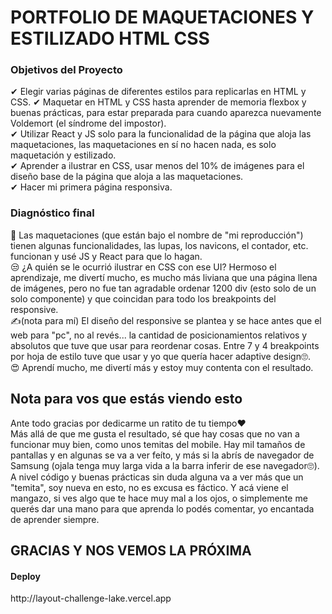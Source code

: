 <h1>PORTFOLIO DE MAQUETACIONES Y ESTILIZADO HTML CSS</h1>

<h3>Objetivos del Proyecto</h3>
✔ Elegir varias páginas de diferentes estilos para replicarlas en HTML y CSS.
✔ Maquetar en HTML y CSS hasta aprender de memoria flexbox y buenas prácticas, para estar preparada para cuando aparezca nuevamente Voldemort (el síndrome del impostor). </br>
✔ Utilizar React y JS solo para la funcionalidad de la página que aloja las maquetaciones, las maquetaciones en sí no hacen nada, es solo maquetación y estilizado. </br>
✔ Aprender a ilustrar en CSS, usar menos del 10% de imágenes para el diseño base de la página que aloja a las maquetaciones.</br>
✔ Hacer mi primera página responsiva.

<h3>Diagnóstico final</h3>
😬 Las maquetaciones (que están bajo el nombre de "mi reproducción") tienen algunas funcionalidades, las lupas, los navicons, el contador, etc. funcionan y usé JS y React para que lo hagan. </br>
😒 ¿A quién se le ocurrió ilustrar en CSS con ese UI? Hermoso el aprendizaje, me divertí mucho, es mucho más liviana que una página llena de imágenes, pero no fue tan agradable ordenar 1200 div (esto solo de un solo componente) y que coincidan para todo los breakpoints del responsive.</br>
✍(nota para mí) El diseño del responsive se plantea y se hace antes que el web para "pc", no al revés... la cantidad de posicionamientos relativos y absolutos que tuve que usar para reordenar cosas. Entre 7 y 4 breakpoints por hoja de estilo tuve que usar y yo que quería hacer adaptive design🙄.</br>
😍 Aprendí mucho, me divertí más y estoy muy contenta con el resultado.

<h2>Nota para vos que estás viendo esto </h2>
Ante todo gracias por dedicarme un ratito de tu tiempo❤</br>
Más allá de que me gusta el resultado, sé que hay cosas que no van a funcionar muy bien, como unos temitas del mobile. Hay mil tamaños de pantallas y en algunas se va a ver feíto, y más si la abrís de navegador de Samsung (ojala tenga muy larga vida a la barra inferir de ese navegador🙄).</br>
A nivel código y buenas prácticas sin duda alguna va a ver más que un "temita", soy nueva en esto, no es excusa es fáctico. Y acá viene el mangazo, si ves algo que te hace muy mal a los ojos, o simplemente me querés dar una mano para que aprenda lo podés comentar, yo encantada de aprender siempre.</br>

<h2>GRACIAS Y NOS VEMOS LA PRÓXIMA</BR>

<h4>Deploy</h4>
http://layout-challenge-lake.vercel.app 
